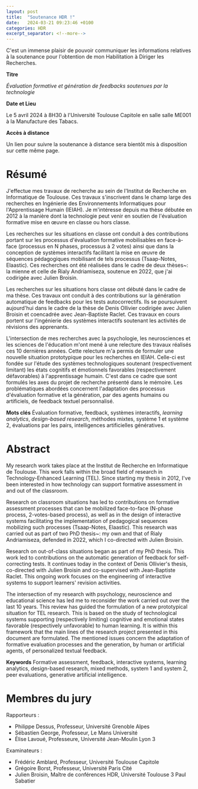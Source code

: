 ```yaml
---
layout: post
title:  "Soutenance HDR !"
date:   2024-03-21 09:23:46 +0100
categories: HDR
excerpt_separator: <!--more-->
---
```


C'est un immense plaisir de pouvoir communiquer les informations relatives à la soutenance pour l'obtention de mon Habilitation à Diriger les Recherches.

**Titre** 

_Évaluation formative et génération de feedbacks soutenues par la technologie_ 

**Date et Lieu** 

Le 5 avril 2024 à 8H30 à l'Université Toulouse Capitole en salle salle ME001 à la Manufacture des Tabacs.

**Accès à distance** 

Un lien pour suivre la soutenance à distance sera bientôt mis à disposition sur cette même page.

<!--more-->


# Résumé 

J'effectue mes travaux de recherche au sein de l'Institut de Recherche en Informatique de Toulouse. Ces travaux s'inscrivent dans le champ large des recherches en Ingénierie des Environnements Informatiques pour l'Apprentissage Humain (IEIAH). Je m'intéresse depuis ma thèse débutée en 2012 à la manière dont la technologie peut venir en soutien de l'évaluation formative mise en œuvre en classe ou hors classe.  

Les recherches sur les situations en classe ont conduit à des contributions portant sur les processus d'évaluation formative mobilisables en face-à-face (processus en N phases, processus à 2 votes) ainsi que dans la conception de systèmes interactifs facilitant la mise en œuvre de séquences pédagogiques mobilisant de tels processus (Tsaap-Notes, Elaastic). Ces recherches ont été réalisées dans le cadre de deux thèses~: la mienne et celle de Rialy Andriamiseza, soutenue en 2022, que j'ai codirigée avec Julien Broisin.

Les recherches sur les situations hors classe ont débuté dans le cadre de ma thèse. Ces travaux ont conduit à des contributions sur la génération automatique de feedbacks pour les tests autocorrectifs. Ils se poursuivent aujourd'hui dans le cadre de la thèse de Denis Ollivier codirigée avec Julien Broisin et coencadrée avec Jean-Baptiste Raclet. Ces travaux en cours portent sur l'ingénierie des systèmes interactifs soutenant les activités de révisions des apprenants.

L'intersection de mes recherches avec la psychologie, les neurosciences et les sciences de l'éducation m'ont mené à une relecture des travaux réalisés ces 10 dernières années. Cette relecture m'a permis de formuler une nouvelle situation prototypique pour les recherches en IEIAH. Celle-ci est fondée sur l'étude des systèmes technologiques soutenant (respectivement limitant) les états cognitifs et émotionnels favorables (respectivement défavorables) à l'apprentissage humain. C'est dans ce cadre que sont formulés les axes du projet de recherche présenté dans le mémoire. Les problématiques abordées concernent l'adaptation des processus d'évaluation formative et la génération, par des agents humains ou artificiels, de feedback textuel personnalisé. 

**Mots clés** Évaluation formative, feedback, systèmes interactifs, _learning analytics_, _design-based research_, méthodes mixtes, système 1 et système 2, évaluations par les pairs, intelligences artificielles génératives.

# Abstract

My research work takes place at the Institut de Recherche en Informatique de Toulouse. This work falls within the broad field of research in Technology-Enhanced Learning (TEL). Since starting my thesis in 2012, I've been interested in how technology can support formative assessment in and out of the classroom.  

Research on classroom situations has led to contributions on formative assessment processes that can be mobilized face-to-face (N-phase process, 2-votes-based process), as well as in the design of interactive systems facilitating the implementation of pedagogical sequences mobilizing such processes (Tsaap-Notes, Elaastic). This research was carried out as part of two PhD thesis~: my own and that of Rialy Andriamiseza, defended in 2022, which I co-directed with Julien Broisin.

Research on out-of-class situations began as part of my PhD thesis. This work led to contributions on the automatic generation of feedback for self-correcting tests. It continues today in the context of Denis Ollivier's thesis, co-directed with Julien Broisin and co-supervised with Jean-Baptiste Raclet.  This ongoing work focuses on the engineering of interactive systems to support learners' revision activities.

The intersection of my research with psychology, neuroscience and educational science has led me to reconsider the work carried out over the last 10 years. This review has guided the formulation of a new prototypical situation for TEL research. This is based on the study of technological systems supporting (respectively limiting) cognitive and emotional states favorable (respectively unfavorable) to human learning. It is within this framework that the main lines of the research project presented in this document are formulated. The mentioned issues concern the adaptation of formative evaluation processes and the generation, by human or artificial agents, of personalized textual feedback. 

**Keywords** Formative assessment, feedback, interactive systems, learning analytics, design-based research, mixed methods, system 1 and system 2, peer evaluations, generative artificial intelligence.

# Membres du jury

Rapporteurs :

- Philippe Dessus, Professeur, Université Grenoble Alpes
- Sébastien George, Professeur, Le Mans Université
- Élise Lavoué, Professeure, Université Jean-Moulin Lyon 3

Examinateurs :

- Frédéric Amblard, Professeur, Université Toulouse Capitole
- Grégoire Borst, Professeur, Université Paris Cité
- Julien Broisin, Maître de conférences HDR, Université Toulouse 3 Paul Sabatier